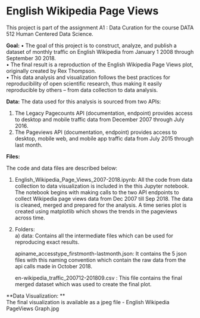 # English Wikipedia Page Views

This project is part of the assignment A1 : Data Curation for the course DATA 512 Human Centered Data Science.  

**Goal:**
•	The goal of this project is to construct, analyze, and publish a dataset of monthly traffic on English Wikipedia from January 1 2008 through September 30 2018.  
•	The final result is a reproduction of  the English Wikipedia Page Views plot, originally created by Rex Thompson.  
•	This data analysis and visualization follows the best practices for reproducibility of open scientific research, thus making it easily reproducible by others – from data collection to data analysis.  

**Data:**
The data used for this analysis is sourced from two APIs:  
1.	The Legacy Pagecounts API (documentation, endpoint) provides access to desktop and mobile traffic data from December 2007 through July 2016.   
2.	The Pageviews API (documentation, endpoint) provides access to desktop, mobile web, and mobile app traffic data from July 2015 through last month.    
  
**Files:**
  
The code and data files are described below:  
1)	English_Wikipedia_Page_Views_2007-2018.ipynb:  All the code from data collection to data visualization is included in the this Jupyter notebook. The notebook begins with making calls to the two API endpoints to collect Wikipedia page views data from Dec 2007 till Sep 2018. The data is cleaned, merged and prepared for the analysis. A time series plot is created using matplotlib which shows the trends in the pageviews across time.  
2)	Folders:  
  a)	data: Contains all the intermediate files which can be used for reproducing exact results.  

      apiname_accesstype_firstmonth-lastmonth.json: It contains the 5 json files with this naming convention which contain the raw data   from the api calls made in October 2018.  

      en-wikipedia_traffic_200712-201809.csv : This file contains the final merged dataset which was used to create the final plot.  

**Data Visualization: **   
The final visualization is available as a jpeg file - English Wikipedia PageViews Graph.jpg    



